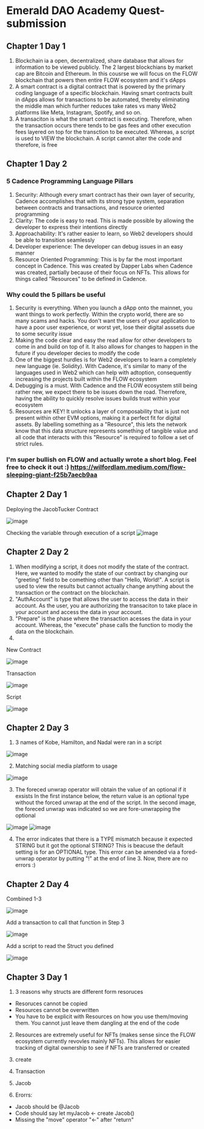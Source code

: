 # Emerald DAO Academy Quest-submission

## Chapter 1 Day 1
1. Blockchain ia a open, decentralized, share database that allows for information to be viewed publicly. The 2 largest blockchians by market cap are Bitcoin and Ethereum. In this cousrse we will focus on the FLOW blockchain that powers then entire FLOW ecosystem and it's dApps
2. A smart contract is a digital contract that is powered by the primary coding language of a specific blockchain. Having smart contracts built in dApps allows for transactions to be automated, thereby eliminating the middle man which further reduces take rates vs many Web2 platforms like Meta, Instagram, Spotify, and so on.
3. A transaciton is what the smart contract is executing. Therefore, when the transaction occurs there tends to be gas fees and other execution fees layered on top for the transction to be executed. Whereas, a script is used to VIEW the blockchain. A script cannot alter the code and therefore, is free

## Chapter 1 Day 2
### 5 Cadence Programming Language Pillars
1. Security: Although every smart contract has their own layer of security, Cadence accomplishes that with its strong type system, separation between contracts and transactions, and resource oriented programming
2. Clarity: The code is easy to read. This is made possible by allowing the developer to express their intentions directly
3. Approachability: It's rather easier to learn, so Web2 developers should be able to transition seamlessly
4. Developer experience: The developer can debug issues in an easy manner
5. Resource Oriented Programming: This is by far the most important concept in Cadence. This was created by Dapper Labs when Cadence was created, partially because of their focus on NFTs. This allows for things called "Resources" to be defined in Cadence. 

### Why could the 5 pillars be useful
1. Security is everything. When you launch a dApp onto the mainnet, you want things to work perfectly. Within the crypto world, there are so many scams and hacks. You don't want the users of your application to have a poor user experience, or worst yet, lose their digital asssets due to some security issue
2. Making the code clear and easy the read allow for other developers to come in and build on top of it. It also allows for changes to happen in the future if you developer decies to modify the code
3. One of the biggest hurdles is for Web2 developers to learn a completely new language (ie. Solidity). With Cadence, it's similar to many of the languages used in Web2 which can help with adtoption, consequently increasing the projects built within the FLOW ecosystem
4. Debugging is a must. With Cadence and the FLOW ecosystem still being rather new, we expect there to be issues down the road. Therrefore, having the ability to quickly resolve issues builds trust within your ecosystem
5. Resources are KEY! It unlocks a layer of composability that is just not present within other EVM options, making it a perfect fit for digital assets. By labelling something as a "Resource", this lets the network know that this data structure represents something of tangible value and all code that interacts with this "Resource" is required to follow a set of strict rules.

### I'm super bullish on FLOW and actually wrote a short blog. Feel free to check it out :) https://wilfordlam.medium.com/flow-sleeping-giant-f25b7aecb9aa

## Chapter 2 Day 1
Deploying the JacobTucker Contract

![image](https://user-images.githubusercontent.com/106781723/172920446-86e4bc41-0c01-4334-a98d-162daa607e67.png)

Checking the variable through execution of a script
![image](https://user-images.githubusercontent.com/106781723/172920542-793efaea-7c95-4364-8442-f69fb69b6856.png)

## Chapter 2 Day 2
1. When modifying a script, it does not modify the state of the contract. Here, we wanted to modify the state of our contract by changing our "greeting" field to be comething other than "Hello, World!". A script is used to view the results but cannot actually change anything about the transaction or the contract on the blockchain.
2. "AuthAccount" is type that allows the user to access the data in their account. As the user, you are authorizing the transaciton to take place in your account and access the data in your account.
3. "Prepare" is the phase where the transaction acesses the data in your account. Whereas, the "execute" phase calls the function to modiy the data on the blockchain. 
4. 
New Contract

![image](https://user-images.githubusercontent.com/106781723/172932717-ddca4620-6bb5-4e62-99ec-55af82f3c41b.png)

Transaction

![image](https://user-images.githubusercontent.com/106781723/172933217-2f580abc-4c19-4f28-8bab-a8d9299946ec.png)

Script

![image](https://user-images.githubusercontent.com/106781723/172933046-8ccec537-de69-4620-a3ad-e4c06adc019d.png)

## Chapter 2 Day 3
1. 3 names of Kobe, Hamilton, and Nadal were ran in a script

![image](https://user-images.githubusercontent.com/106781723/172954951-d50b21e5-2626-41f3-9120-1ce5bb9ed6b8.png)

2. Matching social media platform to usage

![image](https://user-images.githubusercontent.com/106781723/172955179-f4d7c2ee-33f8-4edc-97e9-b16efd72913f.png)

3. The foreced unwrap operator will obtain the value of an optional if it exsists
In the first instance below, the return value is an optional type without the forced unwrap at the end of the script. In the second image, the foreced unwrap was indicated so we are fore-unwrapping the optional

![image](https://user-images.githubusercontent.com/106781723/172957654-20b2c388-7fe6-44e7-a848-3f94d6e8283e.png)
![image](https://user-images.githubusercontent.com/106781723/172957702-7fde3322-6db5-43a2-b615-1cd333420eec.png)

4. The error indicates that there is a TYPE mismatch because it expected STRING but it got the optional STRING? This is beacuse the default setting is for an OPTIONAL type. This error can be amended via a fored-unwrap operator by putting "!" at the end of line 3. Now, there are no errors :)

## Chapter 2 Day 4
Combined 1-3

![image](https://user-images.githubusercontent.com/106781723/172963899-7467b228-b18c-4457-ad41-b73c5744ebb0.png)

Add a transaction to call that function in Step 3

![image](https://user-images.githubusercontent.com/106781723/172964001-cb85309d-143b-4e12-9568-80ca5c3a496e.png)

Add a script to read the Struct you defined

![image](https://user-images.githubusercontent.com/106781723/172964099-5929e14b-3692-4675-90bd-1582d67f271b.png)

## Chapter 3 Day 1
1. 3 reasons why structs are different form resoruces
- Resoruces cannot be copied 
- Resources cannot be overwritten
- You have to be explicit with Resources on how you use them/moving them. You cannot just leave them dangling at the end of the code

2. Resources are extremely useful for NFTs (makes sense since the FLOW ecosystem currently revovles mainly NFTs). This allows for easier tracking of digital ownership to see if NFTs are transferred or created

3. create

4. Transaction

5. Jacob

6. Erorrs:
- Jacob should be @Jacob
- Code should say let myJacob <- create Jacob()
- Missing the "move" operator "<-" after "return"

